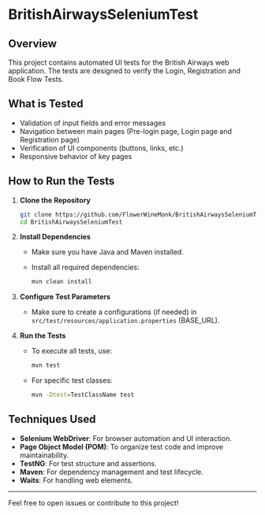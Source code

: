 # BritishAirwaysSeleniumTest

## Overview

This project contains automated UI tests for the British Airways web application. The tests are designed to verify the Login, Registration and Book Flow Tests.

## What is Tested

- Validation of input fields and error messages
- Navigation between main pages (Pre-login page, Login page and Registration page)
- Verification of UI components (buttons, links, etc.)
- Responsive behavior of key pages

## How to Run the Tests

1. **Clone the Repository**

   ```bash
   git clone https://github.com/FlowerWineMonk/BritishAirwaysSeleniumTest.git
   cd BritishAirwaysSeleniumTest
   ```

2. **Install Dependencies**
   - Make sure you have Java and Maven installed.
   - Install all required dependencies:

     ```bash
     mvn clean install
     ```

3. **Configure Test Parameters**
   - Make sure to create a configurations (if needed) in `src/test/resources/application.properties` (BASE_URL).

4. **Run the Tests**
   - To execute all tests, use:

     ```bash
     mvn test
     ```

   - For specific test classes:

     ```bash
     mvn -Dtest=TestClassName test
     ```

## Techniques Used

- **Selenium WebDriver**: For browser automation and UI interaction.
- **Page Object Model (POM)**: To organize test code and improve maintainability.
- **TestNG**: For test structure and assertions.
- **Maven**: For dependency management and test lifecycle.
- **Waits**: For handling web elements.

---

Feel free to open issues or contribute to this project!
